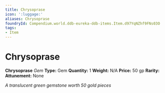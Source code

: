 ```yaml
---
title: Chrysoprase
icon: ':luggage:'
aliases: Chrysoprase
foundryId: Compendium.world.ddb-eureka-ddb-items.Item.d97YqNZhf9FNs03O
tags:
- Item
---
```


# Chrysoprase

**Chrysoprase**
_Gem_
**Type:** Gem
**Quantity:** 1
**Weight:** N/A
**Price:** 50 gp
**Rarity:** 
**Attunement:** None

*A translucent green gemstone worth 50 gold pieces*